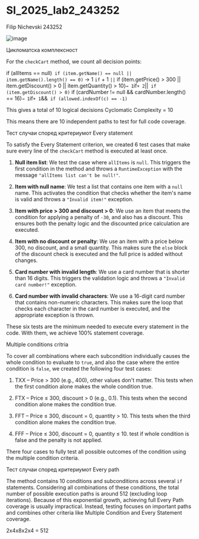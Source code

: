 # SI_2025_lab2_243252

Filip
Nichevski
243252




![image](https://github.com/user-attachments/assets/3072b11b-d8fc-4fd5-bd30-4c89c074a956)


Цикломатска комплексност


For the `checkCart` method, we count all decision points:

if (allItems == null)`
if (item.getName() == null || item.getName().length() == 0)` → 1 `if` + 1 `||`
if (item.getPrice() > 300 || item.getDiscount() > 0 || item.getQuantity() > 10)` → 1 `if` + 2 `||`
if (item.getDiscount() > 0)`
if (cardNumber != null && cardNumber.length() == 16)` → 1 `if` + 1 `&&`
if (allowed.indexOf(c) == -1)`

This gives a total of 10 logical decisions
Cyclomatic Complexity = 10

This means there are 10 independent paths to test for full code coverage.



Тест случаи според критериумот Every statement


To satisfy the Every Statement criterion, we created 6 test cases that make sure every line of the `checkCart` method is executed at least once.

1. **Null item list**: We test the case where `allItems` is `null`. This triggers the first condition in the method and throws a `RuntimeException` with the message `"allItems list can't be null!"`.

2. **Item with null name**: We test a list that contains one item with a `null` name. This activates the condition that checks whether the item's name is valid and throws a `"Invalid item!"` exception.

3. **Item with price > 300 and discount > 0**: We use an item that meets the condition for applying a penalty of `-30`, and also has a discount. This ensures both the penalty logic and the discounted price calculation are executed.

4. **Item with no discount or penalty**: We use an item with a price below 300, no discount, and a small quantity. This makes sure the `else` block of the discount check is executed and the full price is added without changes.

5. **Card number with invalid length**: We use a card number that is shorter than 16 digits. This triggers the validation logic and throws a `"Invalid card number!"` exception.

6. **Card number with invalid characters**: We use a 16-digit card number that contains non-numeric characters. This makes sure the loop that checks each character in the card number is executed, and the appropriate exception is thrown.

These six tests are the minimum needed to execute every statement in the code. With them, we achieve 100% statement coverage.




Multiple conditions critria


To cover all combinations where each subcondition individually causes the whole condition to evaluate to `true`, and also the case where the entire condition is `false`, we created the following four test cases:

1. TXX – Price > 300 (e.g., 400), other values don't matter. This tests when the first condition alone makes the whole condition true.

2. FTX – Price ≤ 300, discount > 0 (e.g., 0.1). This tests when the second condition alone makes the condition true.

3. FFT – Price ≤ 300, discount = 0, quantity > 10. This tests when the third condition alone makes the condition true.

4. FFF – Price ≤ 300, discount = 0, quantity ≤ 10.  test if whole condition is false and the penalty is not applied.

There  four cases to fully test all possible outcomes of the condition using the multiple condition criteria.



Тест случаи според критериумот Every path

The method contains 10 conditions and subconditions across several `if` statements. Considering all combinations of these conditions, the total number of possible execution paths is around 512 (excluding loop iterations). Because of this exponential growth, achieving full Every Path coverage is usually impractical. Instead, testing focuses on important paths and combines other criteria like Multiple Condition and Every Statement coverage.

 2x4x8x2x4 = 512


 


